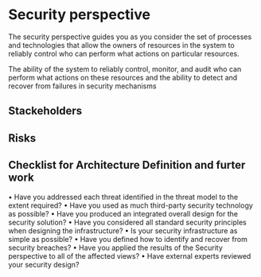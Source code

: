 # Security perspective 

The security perspective guides you as you consider the set of processes and technologies that allow the owners of resources in the system to reliably control who can perform what actions on particular resources.

The ability of the system to reliably control, monitor, and audit who can perform what actions on these resources and the ability to detect and recover from failures in security mechanisms

## Stackeholders 

## Risks 

## Checklist for Architecture Definition and furter work 
• Have you addressed each threat identified in the threat model to the extent required?
• Have you used as much third-party security technology as possible?
• Have you produced an integrated overall design for the security solution?
• Have you considered all standard security principles when designing the infrastructure?
• Is your security infrastructure as simple as possible?
• Have you defined how to identify and recover from security breaches?
• Have you applied the results of the Security perspective to all of the affected views?
• Have external experts reviewed your security design?
